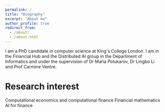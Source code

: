 ```yaml
---
permalink: /
title: "Biography"
excerpt: "About me"
author_profile: true
redirect_from: 
  - /about/
  - /about.html
---
```


I am a PhD candidate in computer science at King's College London. I am in the Financial Hub and the Distributed AI group in the Department of Informatics and under the supervision of Dr Maria Polukarov, Dr Lingbo Li and Prof Carmine Ventre.

Research interest
======
Computational economics and computational finance
Financial mathematics
AI for finance

